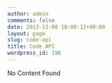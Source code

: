 ```yaml
---
author: admin
comments: false
date: 2013-12-08 18:00:12+00:00
layout: page
slug: code-api
title: Code API
wordpress_id: 196
---
```


No Content Found

